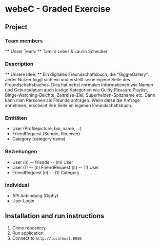 # webeC - Graded Exercise

## Project

### Team members

** Unser Team: ** Tamira Leber & Laurin Scheuber

### Description

** Unsere Idee: ** Ein digitales Freundschaftsbuch, die "GiggleGallery". Jeder Nutzer loggt sich ein und erstellt seine eigene Seite des Freundschaftsbuches. Dies hat nebst normalen Informationen wie Namen und Geburtsdatum auch lustige Kategorien wie Guilty Pleasure Playlist, Binge-Watching-Beichte, Zeitreise-Ziel, Superhelden-Spitzname etc. Dann kann man Personen als Freunde anfragen. Wenn diese die Anfrage annehmen, erscheint ihre Seite im eigenen Freundschaftsbuch.

### Entitäten

- User (Profilepicture, bio, name, ...)
- FriendRequest (Sender, Receiver)
- Category (category name)

### Beziehungen

- User (n) -- friends -- (m) User
- User (1) -- (n) FriendRequest (n) -- (1) User
- FriendRequest (n) -- (1) Category

### Individual

- API Anbindung (Giphy)
- User Login

## Installation and run instructions

1. Clone repository
2. Run application
3. Connect to `http://localhost:8080`


